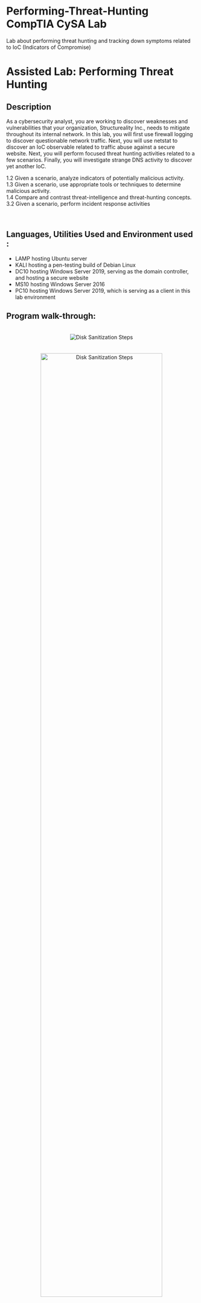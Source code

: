 # Performing-Threat-Hunting CompTIA CySA Lab
Lab about performing threat hunting and tracking down symptoms related to IoC (Indicators of Compromise)
<h1>Assisted Lab: Performing Threat Hunting</h1>

<h2>Description</h2>
As a cybersecurity analyst, you are working to discover weaknesses and vulnerabilities that your organization, Structureality Inc., needs to mitigate throughout its internal network. In this lab, you will first use firewall logging to discover questionable network traffic. Next, you will use netstat to discover an IoC observable related to traffic abuse against a secure website. Next, you will perform focused threat hunting activities related to a few scenarios. Finally, you will investigate strange DNS activity to discover yet another IoC.

1.2 Given a scenario, analyze indicators of potentially malicious activity. <br />
1.3 Given a scenario, use appropriate tools or techniques to determine malicious activity. <br />
1.4 Compare and contrast threat-intelligence and threat-hunting concepts. <br />
3.2 Given a scenario, perform incident response activities <br />

<br />


<h2>Languages, Utilities Used and Environment used :</h2>

- LAMP hosting Ubuntu server <br />
- KALI hosting a pen-testing build of Debian Linux <br />
- DC10 hosting Windows Server 2019, serving as the domain controller, and hosting a secure website <br />
- MS10 hosting Windows Server 2016 <br />
- PC10 hosting Windows Server 2019, which is serving as a client in this lab environment <br />


<h2>Program walk-through:</h2>

<p align="center">
<br/>
<img src="https://i.imgur.com/kVfgblX.png" alt="Disk Sanitization Steps"/>
<br />
<br />
<br/>
<img src="https://i.imgur.com/9nLZaux.png" height="80%" width="80%" alt="Disk Sanitization Steps"/>
<br />
<br />
<br/>
<img src="https://i.imgur.com/wKZ2l3J.png" height="80%" width="80%" alt="Disk Sanitization Steps"/>
<br />
<br />
<br/>
<img src="https://i.imgur.com/jXvnurv.png" height="80%" width="80%" alt="Disk Sanitization Steps"/>
<br />
<br />
<br/>
<img src="https://i.imgur.com/OLEnAne.png" height="80%" width="80%" alt="Disk Sanitization Steps"/>
<br />
<br />
<br/>
<img src="https://i.imgur.com/mgEoO2c.png" height="80%" width="80%" alt="Disk Sanitization Steps"/>
<br />
<br />
<br/>
<img src="https://i.imgur.com/b1zIFhI.png" height="80%" width="80%" alt="Disk Sanitization Steps"/>
<br />
<br />
<br/>
<img src="https://i.imgur.com/8u7Tp9K.png" height="80%" width="80%" alt="Disk Sanitization Steps"/>
<br />
<br />
<br/>
<img src="https://i.imgur.com/QODCx1r.png" height="80%" width="80%" alt="Disk Sanitization Steps"/>
<br />
<br />
<br/>
<img src="https://i.imgur.com/ytzA0sf.png" height="80%" width="80%" alt="Disk Sanitization Steps"/>
<br />
<br />
<br/>
<img src="https://i.imgur.com/sHndjL2.png" height="80%" width="80%" alt="Disk Sanitization Steps"/>
<br />
<br />
<br/>
<img src="https://i.imgur.com/GsBwKOP.png" height="80%" width="80%" alt="Disk Sanitization Steps"/>
<br />
<br />
br/>
<img src="https://i.imgur.com/wMcy0L4.png" height="80%" width="80%" alt="Disk Sanitization Steps"/>
<br />
<br />
<br/>
<img src="https://i.imgur.com/0lslA4Q.png" height="80%" width="80%" alt="Disk Sanitization Steps"/>
<br />
<br />
 <!--
 ```diff
- text in red
+ text in green
! text in orange
# text in gray
@@ text in purple (and bold)@@
```
--!>
